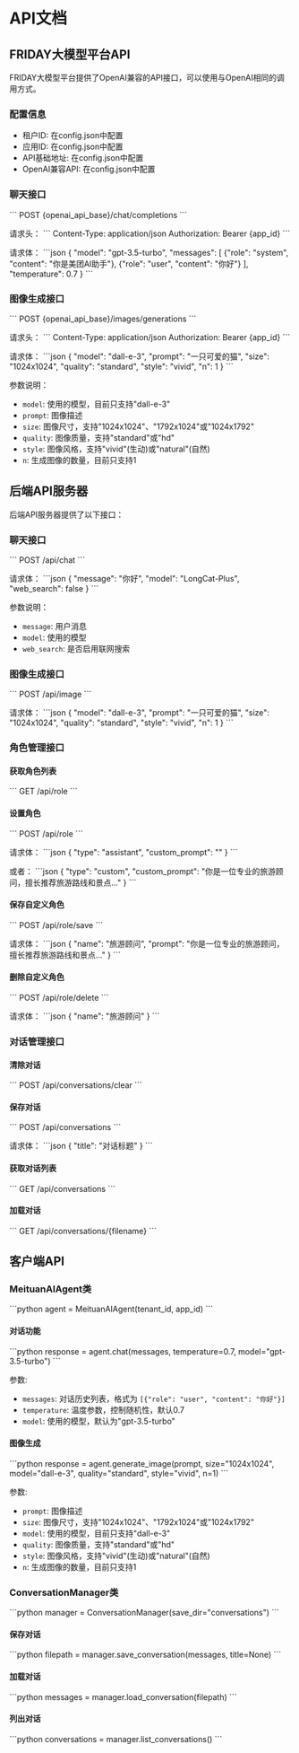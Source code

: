 # API文档

## FRIDAY大模型平台API

FRIDAY大模型平台提供了OpenAI兼容的API接口，可以使用与OpenAI相同的调用方式。

### 配置信息

- 租户ID: 在config.json中配置
- 应用ID: 在config.json中配置
- API基础地址: 在config.json中配置
- OpenAI兼容API: 在config.json中配置

### 聊天接口

\`\`\`
POST {openai_api_base}/chat/completions
\`\`\`

请求头：
\`\`\`
Content-Type: application/json
Authorization: Bearer {app_id}
\`\`\`

请求体：
\`\`\`json
{
  "model": "gpt-3.5-turbo",
  "messages": [
    {"role": "system", "content": "你是美团AI助手"},
    {"role": "user", "content": "你好"}
  ],
  "temperature": 0.7
}
\`\`\`

### 图像生成接口

\`\`\`
POST {openai_api_base}/images/generations
\`\`\`

请求头：
\`\`\`
Content-Type: application/json
Authorization: Bearer {app_id}
\`\`\`

请求体：
\`\`\`json
{
  "model": "dall-e-3",
  "prompt": "一只可爱的猫",
  "size": "1024x1024",
  "quality": "standard",
  "style": "vivid",
  "n": 1
}
\`\`\`

参数说明：
- `model`: 使用的模型，目前只支持"dall-e-3"
- `prompt`: 图像描述
- `size`: 图像尺寸，支持"1024x1024"、"1792x1024"或"1024x1792"
- `quality`: 图像质量，支持"standard"或"hd"
- `style`: 图像风格，支持"vivid"(生动)或"natural"(自然)
- `n`: 生成图像的数量，目前只支持1

## 后端API服务器

后端API服务器提供了以下接口：

### 聊天接口

\`\`\`
POST /api/chat
\`\`\`

请求体：
\`\`\`json
{
  "message": "你好",
  "model": "LongCat-Plus",
  "web_search": false
}
\`\`\`

参数说明：
- `message`: 用户消息
- `model`: 使用的模型
- `web_search`: 是否启用联网搜索

### 图像生成接口

\`\`\`
POST /api/image
\`\`\`

请求体：
\`\`\`json
{
  "model": "dall-e-3",
  "prompt": "一只可爱的猫",
  "size": "1024x1024",
  "quality": "standard",
  "style": "vivid",
  "n": 1
}
\`\`\`

### 角色管理接口

#### 获取角色列表

\`\`\`
GET /api/role
\`\`\`

#### 设置角色

\`\`\`
POST /api/role
\`\`\`

请求体：
\`\`\`json
{
  "type": "assistant",
  "custom_prompt": ""
}
\`\`\`

或者：
\`\`\`json
{
  "type": "custom",
  "custom_prompt": "你是一位专业的旅游顾问，擅长推荐旅游路线和景点..."
}
\`\`\`

#### 保存自定义角色

\`\`\`
POST /api/role/save
\`\`\`

请求体：
\`\`\`json
{
  "name": "旅游顾问",
  "prompt": "你是一位专业的旅游顾问，擅长推荐旅游路线和景点..."
}
\`\`\`

#### 删除自定义角色

\`\`\`
POST /api/role/delete
\`\`\`

请求体：
\`\`\`json
{
  "name": "旅游顾问"
}
\`\`\`

### 对话管理接口

#### 清除对话

\`\`\`
POST /api/conversations/clear
\`\`\`

#### 保存对话

\`\`\`
POST /api/conversations
\`\`\`

请求体：
\`\`\`json
{
  "title": "对话标题"
}
\`\`\`

#### 获取对话列表

\`\`\`
GET /api/conversations
\`\`\`

#### 加载对话

\`\`\`
GET /api/conversations/{filename}
\`\`\`

## 客户端API

### MeituanAIAgent类

\`\`\`python
agent = MeituanAIAgent(tenant_id, app_id)
\`\`\`

#### 对话功能

\`\`\`python
response = agent.chat(messages, temperature=0.7, model="gpt-3.5-turbo")
\`\`\`

参数:
- `messages`: 对话历史列表，格式为 `[{"role": "user", "content": "你好"}]`
- `temperature`: 温度参数，控制随机性，默认0.7
- `model`: 使用的模型，默认为"gpt-3.5-turbo"

#### 图像生成

\`\`\`python
response = agent.generate_image(prompt, size="1024x1024", model="dall-e-3", quality="standard", style="vivid", n=1)
\`\`\`

参数:
- `prompt`: 图像描述
- `size`: 图像尺寸，支持"1024x1024"、"1792x1024"或"1024x1792"
- `model`: 使用的模型，目前只支持"dall-e-3"
- `quality`: 图像质量，支持"standard"或"hd"
- `style`: 图像风格，支持"vivid"(生动)或"natural"(自然)
- `n`: 生成图像的数量，目前只支持1

### ConversationManager类

\`\`\`python
manager = ConversationManager(save_dir="conversations")
\`\`\`

#### 保存对话

\`\`\`python
filepath = manager.save_conversation(messages, title=None)
\`\`\`

#### 加载对话

\`\`\`python
messages = manager.load_conversation(filepath)
\`\`\`

#### 列出对话

\`\`\`python
conversations = manager.list_conversations()
\`\`\`